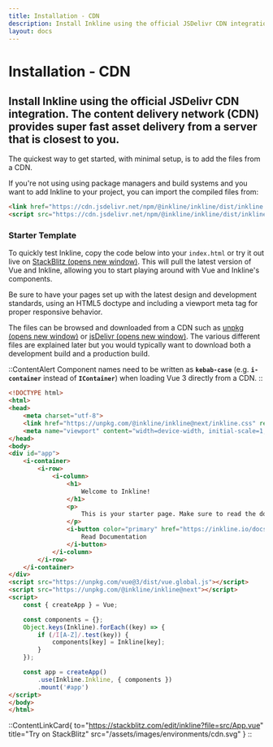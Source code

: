 ```yaml
---
title: Installation - CDN
description: Install Inkline using the official JSDelivr CDN integration. The content delivery network (CDN) provides super fast asset delivery from a server that is closest to you.
layout: docs
---
```


# Installation - CDN
## Install Inkline using the official JSDelivr CDN integration. The content delivery network (CDN) provides super fast asset delivery from a server that is closest to you.

The quickest way to get started, with minimal setup, is to add the files from a CDN.

If you're not using using package managers and build systems and you want to add Inkline to your project, you can import the compiled files from:

~~~html
<link href="https://cdn.jsdelivr.net/npm/@inkline/inkline/dist/inkline.css" rel="stylesheet">
<script src="https://cdn.jsdelivr.net/npm/@inkline/inkline/dist/inkline.js"></script>
~~~

### Starter Template

To quickly test Inkline, copy the code below into your `index.html` or try it out live on <a href="https://stackblitz.com/edit/inkline?file=src/App.vue" rel="nofollow" target="_blank">StackBlitz <span class="_visually-hidden">(opens new window)</span></a>. This will pull the latest version of Vue and Inkline, allowing you to start playing around with Vue and Inkline's components.

Be sure to have your pages set up with the latest design and development standards, using an HTML5 doctype and including a viewport meta tag for proper responsive behavior.

The files can be browsed and downloaded from a CDN such as <a href="https://unpkg.com/browse/@inkline/inkline@3.0.5/" rel="nofollow">unpkg <span class="_visually-hidden">(opens new window)</span></a> or <a href="https://www.jsdelivr.com/package/npm/@inkline/inkline" rel="nofollow">jsDelivr <span class="_visually-hidden">(opens new window)</span></a>. The various different files are explained later but you would typically want to download both a development build and a production build.

::ContentAlert
Component names need to be written as **`kebab-case`** (e.g. **`i-container`** instead of **`IContainer`**) when loading Vue 3 directly from a CDN.
::

~~~html
<!DOCTYPE html>
<html>
<head>
    <meta charset="utf-8">
    <link href="https://unpkg.com/@inkline/inkline@next/inkline.css" rel="stylesheet">
    <meta name="viewport" content="width=device-width, initial-scale=1, maximum-scale=1, user-scalable=no">
</head>
<body>
<div id="app">
    <i-container>
        <i-row>
            <i-column>
                <h1>
                    Welcome to Inkline!
                </h1>
                <p>
                    This is your starter page. Make sure to read the documentation to learn about what Inkline has to offer.
                </p>
                <i-button color="primary" href="https://inkline.io/docs/introduction">
                    Read Documentation
                </i-button>
            </i-column>
        </i-row>
    </i-container>
</div>
<script src="https://unpkg.com/vue@3/dist/vue.global.js"></script>
<script src="https://unpkg.com/@inkline/inkline@next"></script>
<script>
    const { createApp } = Vue;

    const components = {};
    Object.keys(Inkline).forEach((key) => {
        if (/I[A-Z]/.test(key)) {
            components[key] = Inkline[key];
        }
    });

    const app = createApp()
        .use(Inkline.Inkline, { components })
        .mount('#app')
</script>
</body>
</html>
~~~

::ContentLinkCard{ to="https://stackblitz.com/edit/inkline?file=src/App.vue" title="Try on StackBlitz" src="/assets/images/environments/cdn.svg" } 
::
